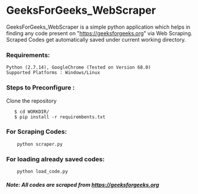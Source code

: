 # GeeksForGeeks_WebScraper

GeeksForGeeks_WebScraper is a simple python application which helps in finding any code present on "https://geeksforgeeks.org" via Web Scraping.
Scraped Codes get automatically saved under current working directory.

### Requirements: 
    Python (2.7.14), GoogleChrome (Tested on Version 68.0)
    Supported Platforms : Windows/Linux
    
### Steps to Preconfigure :

Clone the repository
```
   $ cd WORKDIR/
   $ pip install -r requirembents.txt
```
### For Scraping Codes:
```
    python scraper.py
```
### For loading already saved codes:
```
    python load_code.py
``` 
##### Note: All codes are scraped from https://geeksforgeeks.org
